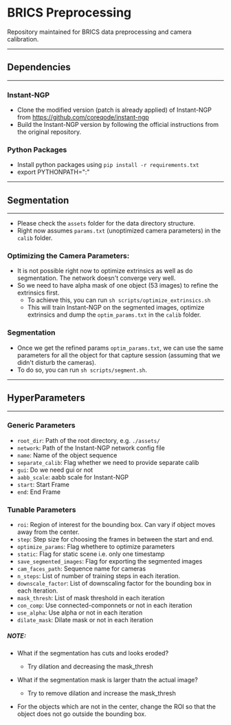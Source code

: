 # BRICS Preprocessing
Repository maintained for BRICS data preprocessing and camera calibration.

---
## Dependencies
---
### Instant-NGP
- Clone the modified version (patch is already applied) of Instant-NGP from https://github.com/coreqode/instant-ngp
- Build the Instant-NGP version by following the official instructions from the original repository. 

### Python Packages 
- Install python packages using `pip install -r requirements.txt`
- export PYTHONPATH=":"


---
## Segmentation
---
- Please check the `assets` folder for the data directory structure. 
- Right now assumes `params.txt` (unoptimized camera parameters) in the `calib` folder. 
  
### Optimizing the Camera Parameters:
- It is not possible right now to optimize extrinsics as well as do segmentation. The network doesn't converge very well. 
- So we need to have alpha mask of one object (53 images) to refine the extrinsics first. 
  - To achieve this, you can run `sh scripts/optimize_extrinsics.sh`
  - This will train Instant-NGP on the segmented images, optimize extrinsics and dump the `optim_params.txt` in the `calib` folder.

### Segmentation
- Once we get the refined params `optim_params.txt`, we can use the same parameters for all the object for that capture session (assuming that we didn't disturb the cameras). 
- To do so, you can run `sh scripts/segment.sh`.
---
## HyperParameters
---

### Generic Parameters
- `root_dir`: Path of the root directory, e.g. `./assets/`
- `network`: Path of the Instant-NGP network config file
- `name`: Name of the object sequence
- `separate_calib`: Flag whether we need to provide separate calib
- `gui`: Do we need gui or not
- `aabb_scale`: aabb scale for Instant-NGP
- `start`: Start Frame
- `end`:  End Frame

### Tunable Parameters
- `roi`: Region of interest for the bounding box. Can vary if object moves away from the center. 
- `step`: Step size for choosing the frames in between the start and end.
- `optimize_params`: Flag whethere to optimize parameters 
- `static`: Flag for static scene i.e. only one timestamp
- `save_segmented_images`: Flag for exporting the segmented images
- `cam_faces_path`: Sequence name for cameras
- `n_steps`: List of number of training steps in each iteration.
- `downscale_factor`: List of downscaling factor for the bounding box in each iteration.
- `mask_thresh`: List of mask threshold in each iteration
- `con_comp`:  Use connected-componnets or not in each iteration
- `use_alpha`: Use alpha or not in each iteration
- `dilate_mask`: Dilate mask or not in each iteration


##### NOTE:
- What if the segmentation has cuts and looks eroded?
  - Try dilation and decreasing the mask_thresh

- What if the segmentation mask is larger thatn the actual image? 
  - Try to remove dilation and increase the mask_thresh

- For the objects which are not in the center, change the ROI so that the object does not go outside the bounding box. 

